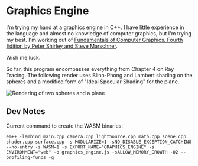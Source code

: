 # Graphics Engine

I'm trying my hand at a graphics engine in C++. I have little experience in the language and almost no knowledge of computer graphics, but I'm trying my best. I'm working out of [Fundamentals of Computer Graphics, Fourth Edition by Peter Shirley and Steve Marschner](https://github.com/t4world/Computer-Graphics/blob/master/Fundamentals-of-Computer-Graphics-Fourth-Edition.pdf).

Wish me luck.

So far, this program encompasses everything from Chapter 4 on Ray Tracing. The following render uses Blinn-Phong and Lambert shading on the spheres and a modified form of "Ideal Specular Shading" for the plane.

![Rendering of two spheres and a plane](./sample_images/chapter2.bmp)

## Dev Notes

Current command to create the WASM binaries:

```
em++ -lembind main.cpp camera.cpp lightSource.cpp math.cpp scene.cpp shader.cpp surface.cpp -s MODULARIZE=1 -sNO_DISABLE_EXCEPTION_CATCHING --no-entry -s WASM=1 -s EXPORT_NAME="GRAPHICS_ENGINE" -s ENVIRONMENT="web" -o graphics_engine.js -sALLOW_MEMORY_GROWTH -O2 --profiling-funcs -g
```
